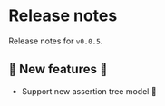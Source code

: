 # Release notes

Release notes for `v0.0.5`.

## 💫 New features 💫

- Support new assertion tree model :tada: